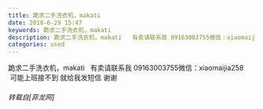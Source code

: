 ```yaml
---
title: 跪求二手洗衣机，makati
date: 2018-6-29 15:47
keywords: 跪求二手洗衣机，makati
description: 跪求二手洗衣机，makati   有卖请联系我 09163003755微信：xiaomaijia258   可能上班接不到 就给我发短信 谢谢
categories: used
---
```

<td class="t_f" id="postmessage_1463393">

跪求二手洗衣机，makati   有卖请联系我 09163003755微信：xiaomaijia258   可能上班接不到 就给我发短信 谢谢</td>
###### 转载自[菲龙网]